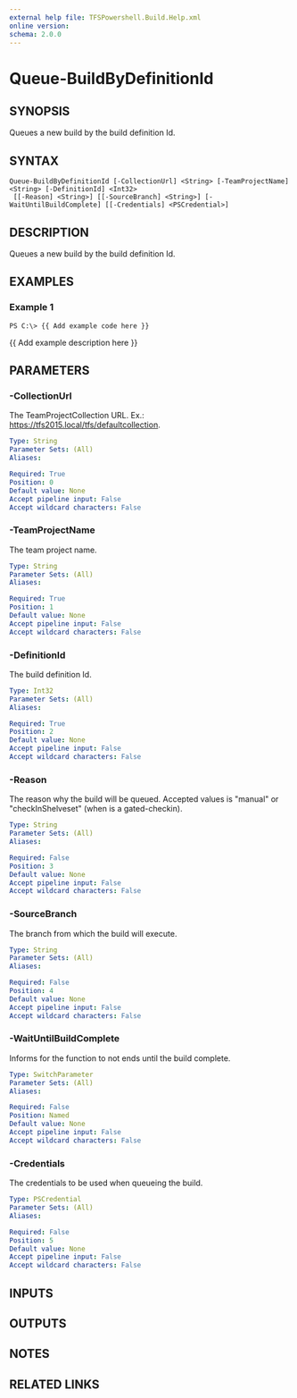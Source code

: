 ```yaml
---
external help file: TFSPowershell.Build.Help.xml
online version: 
schema: 2.0.0
---
```


# Queue-BuildByDefinitionId

## SYNOPSIS
Queues a new build by the build definition Id.

## SYNTAX

```
Queue-BuildByDefinitionId [-CollectionUrl] <String> [-TeamProjectName] <String> [-DefinitionId] <Int32>
 [[-Reason] <String>] [[-SourceBranch] <String>] [-WaitUntilBuildComplete] [[-Credentials] <PSCredential>]
```

## DESCRIPTION
Queues a new build by the build definition Id.

## EXAMPLES

### Example 1
```
PS C:\> {{ Add example code here }}
```

{{ Add example description here }}

## PARAMETERS

### -CollectionUrl
The TeamProjectCollection URL.
Ex.: https://tfs2015.local/tfs/defaultcollection.

```yaml
Type: String
Parameter Sets: (All)
Aliases: 

Required: True
Position: 0
Default value: None
Accept pipeline input: False
Accept wildcard characters: False
```

### -TeamProjectName
The team project name.

```yaml
Type: String
Parameter Sets: (All)
Aliases: 

Required: True
Position: 1
Default value: None
Accept pipeline input: False
Accept wildcard characters: False
```

### -DefinitionId
The build definition Id.

```yaml
Type: Int32
Parameter Sets: (All)
Aliases: 

Required: True
Position: 2
Default value: None
Accept pipeline input: False
Accept wildcard characters: False
```

### -Reason
The reason why the build will be queued.
Accepted values is "manual" or "checkInShelveset" (when is a gated-checkin).

```yaml
Type: String
Parameter Sets: (All)
Aliases: 

Required: False
Position: 3
Default value: None
Accept pipeline input: False
Accept wildcard characters: False
```

### -SourceBranch
The branch from which the build will execute.

```yaml
Type: String
Parameter Sets: (All)
Aliases: 

Required: False
Position: 4
Default value: None
Accept pipeline input: False
Accept wildcard characters: False
```

### -WaitUntilBuildComplete
Informs for the function to not ends until the build complete.

```yaml
Type: SwitchParameter
Parameter Sets: (All)
Aliases: 

Required: False
Position: Named
Default value: None
Accept pipeline input: False
Accept wildcard characters: False
```

### -Credentials
The credentials to be used when queueing the build.

```yaml
Type: PSCredential
Parameter Sets: (All)
Aliases: 

Required: False
Position: 5
Default value: None
Accept pipeline input: False
Accept wildcard characters: False
```

## INPUTS

## OUTPUTS

## NOTES

## RELATED LINKS

